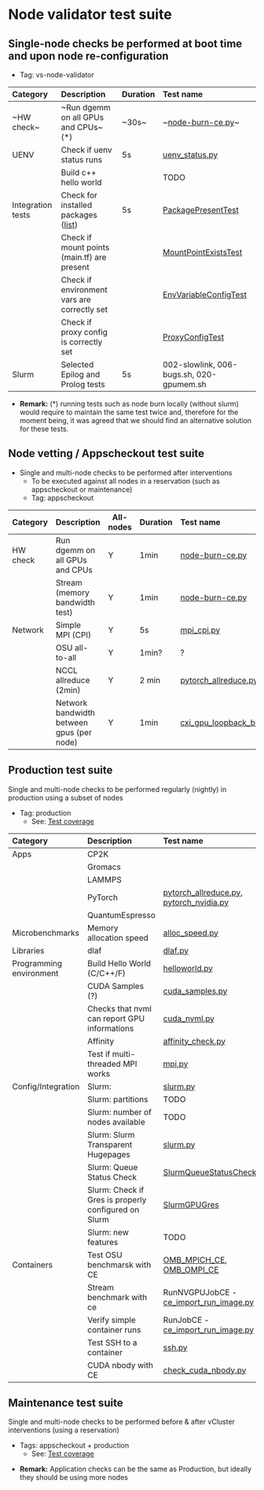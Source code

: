 # Node validator test suite 

## Single-node checks be performed at boot time and upon node re-configuration

* Tag: vs-node-validator
  
| Category          | Description                                 | Duration | Test name               |
|:---               |:---                                         |   ----   |:---                     | 
| ~HW check~        |~Run dgemm on all GPUs and CPUs~  (*)        | ~30s~   | ~[node-burn-ce.py](https://github.com/eth-cscs/cscs-reframe-tests/blob/main/checks/microbenchmarks/cpu_gpu/node_burn/node-burn-ce.py)~ |
| UENV              | Check if uenv status runs                   | 5s       | [uenv_status.py](https://github.com/eth-cscs/cscs-reframe-tests/blob/main/checks/system/uenv/uenv_status.py)          | 
|                   | Build c++ hello world                       |          | TODO                    |
| Integration tests | Check for installed packages ([list](https://github.com/eth-cscs/cscs-reframe-tests/blob/main/checks/system/integration/constants.py))    | 5s       | [PackagePresentTest](https://github.com/eth-cscs/cscs-reframe-tests/blob/main/checks/system/integration/v-cluster_config.py)     | 
|                   | Check if mount points (main.tf) are present |          | [MountPointExistsTest](https://github.com/eth-cscs/cscs-reframe-tests/blob/main/checks/system/integration/v-cluster_config.py)    |
|                   | Check if environment vars are correctly set |          | [EnvVariableConfigTest](https://github.com/eth-cscs/cscs-reframe-tests/blob/main/checks/system/integration/v-cluster_config.py)   |
|                   | Check if proxy config is correctly set      |          | [ProxyConfigTest](https://github.com/eth-cscs/cscs-reframe-tests/blob/main/checks/system/integration/v-cluster_config.py)  |
| Slurm             | Selected Epilog and Prolog tests            | 5s       | 002-slowlink, 006-bugs.sh, 020-gpumem.sh    | 

- **Remark:** (*) running tests such as node burn locally (without slurm) would require to maintain the same test twice and, therefore for the moment being, it was agreed that we should find an alternative solution for these tests.  

## Node vetting / Appscheckout test suite 

* Single and multi-node checks to be performed after interventions 
  * To be executed against all nodes in a reservation (such as appscheckout or maintenance)
  * Tag: appscheckout

| Category          | Description                                 | All-nodes  | Duration | Test name               |
|:---               |:---                                         |   ----     |   ----   |:---                     | 
| HW check          | Run dgemm on all GPUs and CPUs	          |    Y       |  1min    | [node-burn-ce.py](https://github.com/eth-cscs/cscs-reframe-tests/blob/main/checks/microbenchmarks/cpu_gpu/node_burn/node-burn-ce.py) |     
|                   | Stream (memory bandwidth test)	          |    Y       |  1min    | [node-burn-ce.py](https://github.com/eth-cscs/cscs-reframe-tests/blob/main/checks/microbenchmarks/cpu_gpu/node_burn/node-burn-ce.py) |  
| Network           | Simple MPI (CPI)	                          |    Y       |   5s     | [mpi_cpi.py](https://github.com/eth-cscs/cscs-reframe-tests/blob/main/checks/prgenv/mpi_cpi.py) | 
|                   | OSU all-to-all                              |    Y       |   1min?  |  ?  | 
|                   | NCCL allreduce (2min)                       |    Y       |   2 min  |  [pytorch_allreduce.py](https://github.com/eth-cscs/cscs-reframe-tests/blob/main/checks/apps/pytorch/pytorch_allreduce.py#L24) | 
|                   | Network bandwidth between gpus (per node)   |    Y       |   1min   |  [cxi_gpu_loopback_bw.py](https://github.com/eth-cscs/cscs-reframe-tests/blob/main/checks/system/network/cxi_gpu_loopback_bw.py) | 
	

  
## Production test suite 

Single and multi-node checks to be performed regularly (nightly) in production using a subset of nodes

* Tag: production
  * See: [Test coverage](https://confluence.cscs.ch/spaces/reframe/pages/894965254/Test+coverage) 

| Category          | Description                                   | Test name               |
|:---               |:---                                           |:---                     | 
| Apps	            | CP2K 	                                    |                         | 
|                   | Gromacs	                                    |                         | 
|                   | LAMMPS                                        |                         | 
|                   | PyTorch	                                    | [pytorch_allreduce.py](https://github.com/eth-cscs/cscs-reframe-tests/blob/main/checks/apps/pytorch/pytorch_allreduce.py), [pytorch_nvidia.py](https://github.com/eth-cscs/cscs-reframe-tests/blob/main/checks/apps/pytorch/pytorch_nvidia.py) | 
|                   | QuantumEspresso	                            |                         | 
| Microbenchmarks   | Memory allocation speed	                    | [alloc_speed.py](https://github.com/eth-cscs/cscs-reframe-tests/blob/main/checks/microbenchmarks/cpu/alloc_speed/alloc_speed.py) | 
| Libraries	        | dlaf	                                    | [dlaf.py](https://github.com/eth-cscs/cscs-reframe-tests/blob/main/checks/libraries/dlaf/dlaf.py)| 
| Programming environment | Build Hello World (C/C++/F)	            | [helloworld.py](https://github.com/eth-cscs/cscs-reframe-tests/blob/main/checks/prgenv/helloworld.py) | 
|                         | CUDA Samples (?)                        | [cuda_samples.py](https://github.com/eth-cscs/cscs-reframe-tests/blob/main/checks/prgenv/cuda_samples.py) |
|                         | Checks that nvml can report GPU informations | [cuda_nvml.py](https://github.com/eth-cscs/cscs-reframe-tests/blob/main/checks/prgenv/cuda_nvml.py) |
|                         | Affinity	                            | [affinity_check.py](https://github.com/eth-cscs/cscs-reframe-tests/blob/main/checks/prgenv/affinity_check.py) | 
|                         | Test if multi-threaded MPI works	    | [mpi.py](https://github.com/eth-cscs/cscs-reframe-tests/blob/main/checks/prgenv/mpi.py)  |
| Config/Integration| Slurm:  | [slurm.py](https://github.com/eth-cscs/cscs-reframe-tests/blob/main/checks/system/slurm/slurm.py) | 
|                   | Slurm: partitions                             | TODO                    | 
|                   | Slurm: number of nodes available              | TODO                    | 
|                   | Slurm: Slurm Transparent Hugepages            | [slurm.py](https://github.com/eth-cscs/cscs-reframe-tests/blob/main/checks/system/slurm/slurm.py#L448) | 
|                   | Slurm: Queue Status Check            | [SlurmQueueStatusCheck](https://github.com/eth-cscs/cscs-reframe-tests/blob/main/checks/system/slurm/slurm.py#L285) | 
|                   | Slurm: Check if Gres is properly configured on Slurm | [SlurmGPUGres](https://github.com/eth-cscs/cscs-reframe-tests/blob/main/checks/system/slurm/gres_gpu.py#L11)     |
|                   | Slurm: new features                           | TODO                    |
| Containers        |  Test OSU benchmarsk with CE	            | [OMB_MPICH_CE](https://github.com/eth-cscs/cscs-reframe-tests/blob/main/checks/containers/container_engine/omb.py#L77), [OMB_OMPI_CE](https://github.com/eth-cscs/cscs-reframe-tests/blob/main/checks/containers/container_engine/omb.py#L101) |
|                   |  Stream benchmark with ce	                    | RunNVGPUJobCE - [ce_import_run_image.py](https://github.com/eth-cscs/cscs-reframe-tests/blob/main/checks/system/ce/ce_import_run_image.py#L64)  |
|                   | Verify simple container runs	            | RunJobCE - [ce_import_run_image.py](https://github.com/eth-cscs/cscs-reframe-tests/blob/main/checks/system/ce/ce_import_run_image.py#L44)  |
|                   | 	Test SSH to a container	                    |  [ssh.py](https://github.com/eth-cscs/cscs-reframe-tests/blob/main/checks/containers/container_engine/ssh.py) |
|                   | 	CUDA nbody with CE                          |  [check_cuda_nbody.py](https://github.com/eth-cscs/cscs-reframe-tests/blob/main/checks/containers/container_engine/check_cuda_nbody.py) |




## Maintenance test suite 

Single and multi-node checks to be performed  before & after vCluster interventions (using a reservation)

* Tags: appscheckout + production
  * See: [Test coverage](https://confluence.cscs.ch/spaces/reframe/pages/894965254/Test+coverage) 

- **Remark:** Application checks can be the same as Production, but ideally they should be using more nodes
